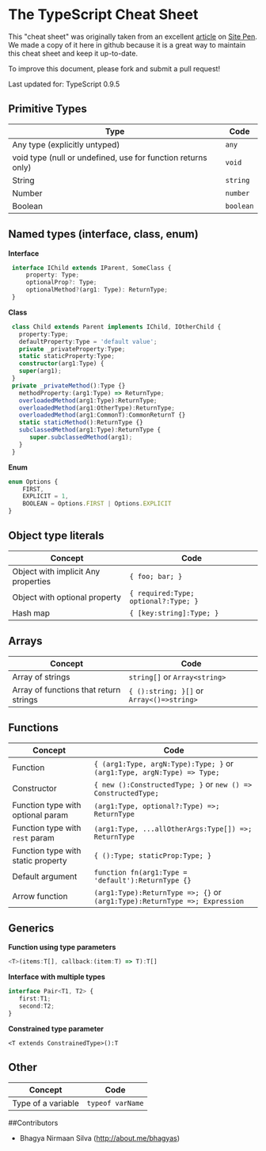 # The TypeScript Cheat Sheet

This "cheat sheet" was originally taken from an excellent [article](http://www.sitepen.com/blog/2013/12/31/typescript-cheat-sheet/) on [Site Pen](http://www.sitepen.com/). We made a copy of it here in github because it is a great way to maintain this cheat sheet and keep it up-to-date.

To improve this document, please fork and submit a pull request!

Last updated for: TypeScript 0.9.5

## Primitive Types

Type | Code      
--- | ---
Any type (explicitly untyped) | `any`
void type (null or undefined, use for function returns only) | `void`
String | `string`
Number | `number`
Boolean | `boolean`

## Named types (interface, class, enum)

**Interface**

```typescript
 interface IChild extends IParent, SomeClass {
     property: Type;
     optionalProp?: Type;
     optionalMethod?(arg1: Type): ReturnType;
 }
 ```

**Class**
```typescript
 class Child extends Parent implements IChild, IOtherChild {
   property:Type;
   defaultProperty:Type = 'default value';      
   private _privateProperty:Type;      
   static staticProperty:Type;      
   constructor(arg1:Type) {      
   super(arg1);      
 }      
 private _privateMethod():Type {}      
   methodProperty:(arg1:Type) => ReturnType;      
   overloadedMethod(arg1:Type):ReturnType;      
   overloadedMethod(arg1:OtherType):ReturnType;      
   overloadedMethod(arg1:CommonT):CommonReturnT {}      
   static staticMethod():ReturnType {}      
   subclassedMethod(arg1:Type):ReturnType {      
      super.subclassedMethod(arg1);      
   }      
 } 
```

**Enum**
```typescript
enum Options {
    FIRST,
    EXPLICIT = 1,
    BOOLEAN = Options.FIRST | Options.EXPLICIT
}
```

## Object type literals

Concept | Code      
--- | ---
Object with implicit Any properties | `{ foo; bar; }`
Object with optional property | `{ required:Type; optional?:Type; }`
Hash map | `{ [key:string]:Type; }`

## Arrays

Concept | Code      
--- | ---
Array of strings | `string[]` or `Array<string>`
Array of functions that return strings | `{ ():string; }[]` or `Array<()=>string>`

## Functions

Concept | Code      
--- | ---
Function | `{ (arg1:Type, argN:Type):Type; }` or `(arg1:Type, argN:Type) => Type;`
Constructor | `{ new ():ConstructedType; }` or `new () => ConstructedType;`
Function type with optional param | `(arg1:Type, optional?:Type) =>; ReturnType`
Function type with `rest` param | `(arg1:Type, ...allOtherArgs:Type[]) =>; ReturnType`
Function type with static property | `{ ():Type; staticProp:Type; }`
Default argument | `function fn(arg1:Type = 'default'):ReturnType {}`
Arrow function | `(arg1:Type):ReturnType =>; {}` or `(arg1:Type):ReturnType =>; Expression`

## Generics

**Function using type parameters**

```typescript
<T>(items:T[], callback:(item:T) => T):T[]
```

**Interface with multiple types**

```typescript
interface Pair<T1, T2> {
   first:T1;
   second:T2;
}
```

**Constrained type parameter**

```
<T extends ConstrainedType>():T
```

## Other

Concept | Code      
--- | ---
Type of a variable | `typeof varName`

##Contributors
- Bhagya Nirmaan Silva (http://about.me/bhagyas)

